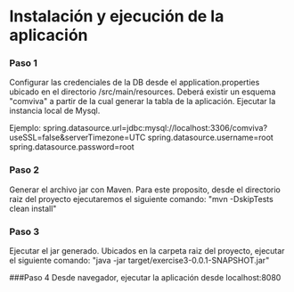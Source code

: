 # Instalación y ejecución de la aplicación

### Paso 1
Configurar las credenciales de la DB desde el application.properties ubicado en el directorio /src/main/resources. Deberá existir un esquema "comviva" a partir de la cual generar la tabla de la aplicación.  Ejecutar la instancia local de Mysql.

Ejemplo: 
spring.datasource.url=jdbc:mysql://localhost:3306/comviva?useSSL=false&serverTimezone=UTC
spring.datasource.username=root
spring.datasource.password=root

### Paso 2
Generar el archivo jar con Maven. Para este proposito, desde el directorio raiz del proyecto ejecutaremos el siguiente comando: 
"mvn -DskipTests clean install"

### Paso 3
Ejecutar el jar generado. Ubicados en la carpeta raiz del proyecto, ejecutar el siguiente comando:
"java -jar target/exercise3-0.0.1-SNAPSHOT.jar"

###Paso 4
Desde navegador, ejecutar la aplicación desde localhost:8080


